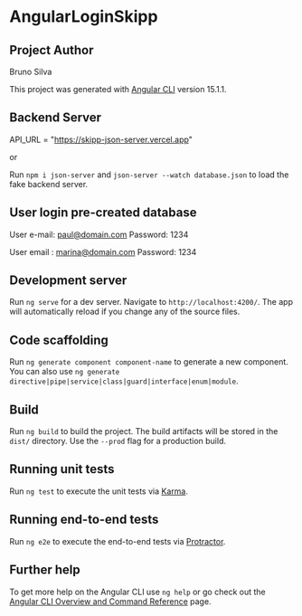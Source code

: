 # AngularLoginSkipp

## Project Author
Bruno Silva

This project was generated with [Angular CLI](https://github.com/angular/angular-cli) version 15.1.1.

## Backend Server
API_URL = "https://skipp-json-server.vercel.app" 

or

Run `npm i json-server` and `json-server --watch database.json` to load the fake backend server.

## User login pre-created database
User e-mail: paul@domain.com
Password: 1234

User email : marina@domain.com
Password: 1234


## Development server

Run `ng serve` for a dev server. Navigate to `http://localhost:4200/`. The app will automatically reload if you change any of the source files.

## Code scaffolding

Run `ng generate component component-name` to generate a new component. You can also use `ng generate directive|pipe|service|class|guard|interface|enum|module`.

## Build

Run `ng build` to build the project. The build artifacts will be stored in the `dist/` directory. Use the `--prod` flag for a production build.

## Running unit tests

Run `ng test` to execute the unit tests via [Karma](https://karma-runner.github.io).

## Running end-to-end tests

Run `ng e2e` to execute the end-to-end tests via [Protractor](http://www.protractortest.org/).

## Further help

To get more help on the Angular CLI use `ng help` or go check out the [Angular CLI Overview and Command Reference](https://angular.io/cli) page.

